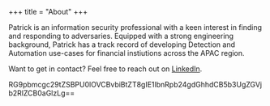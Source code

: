 +++
title = "About"
+++

Patrick is an information security professional with a keen interest in finding and responding to adversaries.  Equipped with a strong engineering background, Patrick has a track record of developing Detection and Automation use-cases for financial instiutions across the APAC region.

Want to get in contact?  Feel free to reach out on [LinkedIn](https://www.linkedin.com/in/pabes/).  


RG9pbmcgc29tZSBPU0lOVCBvbiBtZT8gIE1lbnRpb24gdGhhdCB5b3UgZGVjb2RlZCB0aGlzLg== 